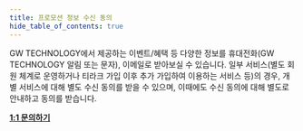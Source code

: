 ```yaml
---
title: 프로모션 정보 수신 동의
hide_table_of_contents: true
---
```


GW TECHNOLOGY에서 제공하는 이벤트/혜택 등 다양한 정보를 휴대전화(GW TECHNOLOGY 알림 또는 문자), 이메일로 받아보실 수 있습니다. 일부 서비스(별도 회원 체계로 운영하거나 티라크 가입 이후 추가 가입하여 이용하는 서비스 등)의 경우, 개별 서비스에 대해 별도 수신 동의를 받을 수 있으며, 이때에도 수신 동의에 대해 별도로 안내하고 동의를 받습니다.

**[1:1 문의하기](http://pf.kakao.com/_xgkzBb)**

